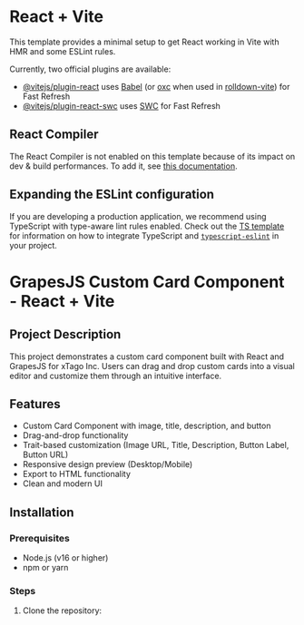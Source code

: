 # React + Vite

This template provides a minimal setup to get React working in Vite with HMR and some ESLint rules.

Currently, two official plugins are available:

- [@vitejs/plugin-react](https://github.com/vitejs/vite-plugin-react/blob/main/packages/plugin-react) uses [Babel](https://babeljs.io/) (or [oxc](https://oxc.rs) when used in [rolldown-vite](https://vite.dev/guide/rolldown)) for Fast Refresh
- [@vitejs/plugin-react-swc](https://github.com/vitejs/vite-plugin-react/blob/main/packages/plugin-react-swc) uses [SWC](https://swc.rs/) for Fast Refresh

## React Compiler

The React Compiler is not enabled on this template because of its impact on dev & build performances. To add it, see [this documentation](https://react.dev/learn/react-compiler/installation).

## Expanding the ESLint configuration

If you are developing a production application, we recommend using TypeScript with type-aware lint rules enabled. Check out the [TS template](https://github.com/vitejs/vite/tree/main/packages/create-vite/template-react-ts) for information on how to integrate TypeScript and [`typescript-eslint`](https://typescript-eslint.io) in your project.
# GrapesJS Custom Card Component - React + Vite

## Project Description

This project demonstrates a custom card component built with React and GrapesJS for xTago Inc. Users can drag and drop custom cards into a visual editor and customize them through an intuitive interface.

## Features

-  Custom Card Component with image, title, description, and button
- Drag-and-drop functionality
-  Trait-based customization (Image URL, Title, Description, Button Label, Button URL)
- Responsive design preview (Desktop/Mobile)
-  Export to HTML functionality
-  Clean and modern UI

## Installation

### Prerequisites

- Node.js (v16 or higher)
- npm or yarn

### Steps

1. Clone the repository:

